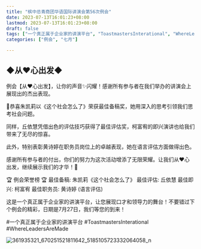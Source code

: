 ```yaml
---
title: "槟中总青商团华语国际讲演会第56次例会"
date: 2023-07-13T16:01:23+08:00
lastmod: 2023-07-13T16:01:23+08:00
draft: false
tags: ["一个真正属于企业家的讲演平台", "ToastmastersInterational", "WhereLeadersAreMade", "朱凯莉", "丘依慧", "柯富宥", "黄诗婷"]
categories: ["例会", "七月"]

---
```

 
## ◆从❤心出发◆

例会【从❤心出发】，让你的声音✨闪耀！感谢所有参与者在我们举办的讲演会上展现出的杰出表现。

🎉恭喜朱凯莉以《这个社会怎么了》荣获最佳备稿奖，她用深入的思考引领我们思考社会问题。

同样，丘依慧凭借出色的评估技巧获得了最佳评估奖，柯富宥的即兴演讲也给我们带来了无尽的惊喜。

此外，特别表彰黄诗婷在职务员岗位上的卓越表现，她在语言评估方面做得出色。

感谢所有参与者的付出，你们的努力为这次活动增添了无限荣耀。让我们从❤心出发，继续展示我们的才华！💪

🏆 例会荣誉榜 🏆
最佳备稿: 朱凯莉《这个社会怎么了》
最佳评估: 丘依慧
最佳即兴: 柯富宥
最佳职务员: 黄诗婷 (语言评估) 

这是一个真正属于企业家的讲演平台，让您展现口才和领导力的舞台！不要错过下个例会的精彩，日期是7月27日，我们等您的到来！

#一个真正属于企业家的讲演平台
#ToastmastersInterational
#WhereLeadersAreMade

![361935321_670251521811642_5185105723332064058_n](https://github.com/Weipin5013/tmc/assets/40177121/1f2fb58b-1283-4b68-aaa4-18d041b4d89d)

